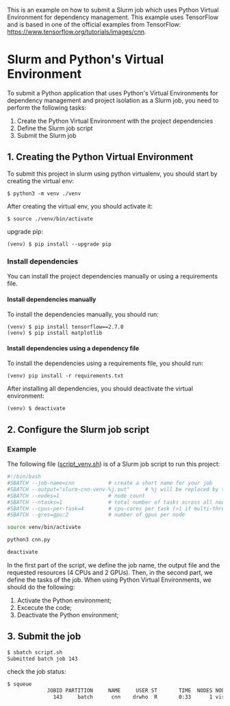This is an example on how to submit a Slurm job which uses Python Virtual Environment for dependency management. This example uses TensorFlow and is based in one of the official examples from TensorFlow: https://www.tensorflow.org/tutorials/images/cnn.

# Slurm and Python's Virtual Environment
To submit a Python application that uses Python's Virtual Environments for dependency management and project isolation as a Slurm job, you need to perform the following tasks:

1. Create the Python Virtual Environment with the project dependencies
2. Define the Slurm job script
3. Submit the Slurm job

## 1. Creating the Python Virtual Environment
To submit this project in slurm using python virtualenv, you should start by creating the virtual env:

```shell
$ python3 -m venv ./venv
```

After creating the virtual env, you should activate it:

```shell
$ source ./venv/bin/activate
```

upgrade pip:

```shell
(venv) $ pip install --upgrade pip
```

### Install dependencies
You can install the project dependencies manually or using a requirements file.

#### Install dependencies manually
To install the dependencies manually, you should run:
```shell
(venv) $ pip install tensorflow==2.7.0
(venv) $ pip install matplotlib

```

#### Install dependencies using a dependency file
To install the dependencies using a requirements file, you should run:
```shell
(venv) pip install -r requirements.txt
```

After installing all dependencies, you should deactivate the virtual environment:
```shell
(venv) $ deactivate
```


## 2. Configure the Slurm job script

### Example
The following file ([script_venv.sh](script_venv.sh)) is of a Slurm job script to run this project:

```bash
#!/bin/bash
#SBATCH --job-name=cnn           # create a short name for your job
#SBATCH --output="slurm-cnn-venv-%j.out"	 # %j will be replaced by the slurm jobID
#SBATCH --nodes=1                # node count
#SBATCH --ntasks=1               # total number of tasks across all nodes
#SBATCH --cpus-per-task=4        # cpu-cores per task (>1 if multi-threaded tasks)
#SBATCH --gres=gpu:2             # number of gpus per node

source venv/bin/activate

python3 cnn.py

deactivate
```

In the first part of the script, we define the job name, the output file and the requested resources (4 CPUs and 2 GPUs). Then, in the second part, we define the tasks of the job. When using Python Virtual Environments, we should do the following:

1. Activate the Python environment;
2. Excecute the code;
3. Deactivate the Python environment;

## 3. Submit the job
```bash
$ sbatch script.sh
Submitted batch job 143
```

check the job status:
```bash
$ squeue
             JOBID PARTITION     NAME     USER ST       TIME  NODES NODELIST(REASON)
               143     batch      cnn    drwho  R       0:33      1 vision2
```
